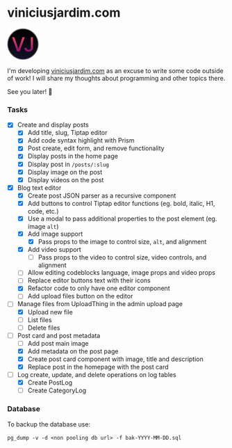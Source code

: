 # viniciusjardim.com

<img src="public/favicon-2.svg" alt="viniciusjardim.com logo" width="72" height="72">

I'm developing [viniciusjardim.com](https://www.viniciusjardim.com/) as an excuse to write some code outside of work! I will share my thoughts about programming and other topics there.

See you later! 🚀

### Tasks

- [x] Create and display posts
  - [x] Add title, slug, Tiptap editor
  - [x] Add code syntax highlight with Prism
  - [x] Post create, edit form, and remove functionality
  - [x] Display posts in the home page
  - [x] Display post in `/posts/:slug`
  - [x] Display image on the post
  - [x] Display videos on the post
- [x] Blog text editor
  - [x] Create post JSON parser as a recursive component
  - [x] Add buttons to control Tiptap editor functions (eg. bold, italic, H1, code, etc.)
  - [x] Use a modal to pass additional properties to the post element (eg. image `alt`)
  - [x] Add image support
    - [x] Pass props to the image to control size, `alt`, and alignment
  - [x] Add video support
    - [ ] Pass props to the video to control size, video controls, and alignment
  - [ ] Allow editing codeblocks language, image props and video props
  - [ ] Replace editor buttons text with their icons
  - [x] Refactor code to only have one editor component
  - [ ] Add upload files button on the editor
- [ ] Manage files from UploadThing in the admin upload page
  - [x] Upload new file
  - [ ] List files
  - [ ] Delete files
- [ ] Post card and post metadata
  - [ ] Add post main image
  - [x] Add metadata on the post page
  - [x] Create post card component with image, title and description
  - [x] Replace post in the homepage with the post card
- [ ] Log create, update, and delete operations on log tables
  - [x] Create PostLog
  - [ ] Create CategoryLog

### Database

To backup the database use:

```
pg_dump -v -d <non pooling db url> -f bak-YYYY-MM-DD.sql
```
